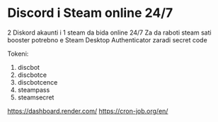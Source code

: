 # Discord i Steam online 24/7
2 Diskord akaunti i 1 steam da bida online 24/7
Za da raboti steam sati booster potrebno e Steam Desktop Authenticator zaradi secret code

Tokeni:
  1. discbot
  2. discbotce
  3. discbotcence
  4. steampass
  5. steamsecret

https://dashboard.render.com/
https://cron-job.org/en/
